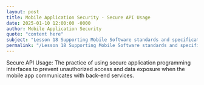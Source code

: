 ```yaml
---
layout: post
title: Mobile Application Security - Secure API Usage
date: 2025-01-10 12:00:00 -0000
author: Mobile Application Security
quote: "content here"
subject: "Lesson 18 Supporting Mobile Software standards and specifications"
permalink: "/Lesson 18 Supporting Mobile Software standards and specifications/Mobile Application Security/Mobile Application Security - Secure API Usage"
---
```


Secure API Usage: The practice of using secure application programming interfaces to prevent unauthorized access and data exposure when the mobile app communicates with back-end services.
